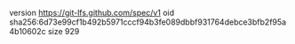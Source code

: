 version https://git-lfs.github.com/spec/v1
oid sha256:6d73e99cf1b492b5971cccf94b3fe089dbbf931764debce3bfb2f95a4b10602c
size 929
